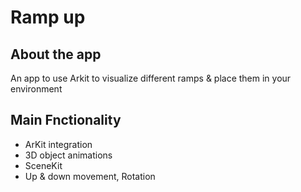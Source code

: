 # Ramp up

## About the app

An app to use Arkit to visualize different ramps & place them in your environment

## Main Fnctionality

- ArKit integration
- 3D object animations
- SceneKit
- Up & down movement, Rotation

